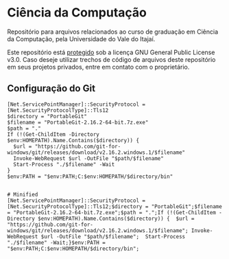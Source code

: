 # Ciência da Computação
Repositório para arquivos relacionados ao curso de graduação em Ciência da Computação, pela Universidade do Vale do Itajaí.

Este repositório está [protegido](LICENSE.md) sob a licença GNU General Public License v3.0. Caso deseje utilizar trechos de código de arquivos deste repositório em seus projetos privados, entre em contato com o proprietário.


## Configuração do Git

```
[Net.ServicePointManager]::SecurityProtocol = [Net.SecurityProtocolType]::Tls12
$directory = "PortableGit"
$filename = "PortableGit-2.16.2-64-bit.7z.exe"
$path = "."
If (!(Get-ChildItem -Directory $env:HOMEPATH).Name.Contains($directory)) {
  $url = "https://github.com/git-for-windows/git/releases/download/v2.16.2.windows.1/$filename"
  Invoke-WebRequest $url -OutFile "$path/$filename"
  Start-Process "./$filename" -Wait
}
$env:PATH = "$env:PATH;C:$env:HOMEPATH/$directory/bin"


# Minified
[Net.ServicePointManager]::SecurityProtocol = [Net.SecurityProtocolType]::Tls12;$directory = "PortableGit";$filename = "PortableGit-2.16.2-64-bit.7z.exe";$path = ".";If (!(Get-ChildItem -Directory $env:HOMEPATH).Name.Contains($directory)) {  $url = "https://github.com/git-for-windows/git/releases/download/v2.16.2.windows.1/$filename"; Invoke-WebRequest $url -OutFile "$path/$filename";  Start-Process "./$filename" -Wait;}$env:PATH = "$env:PATH;C:$env:HOMEPATH/$directory/bin";

```
